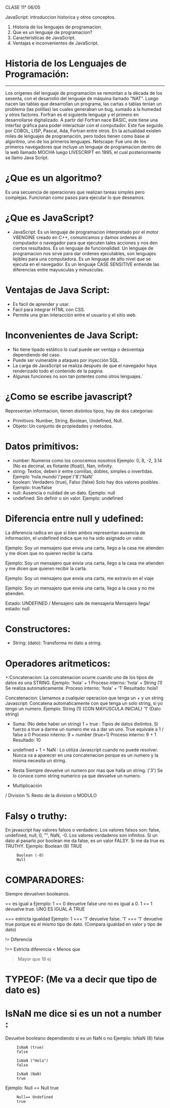 CLASE 11° 06/05

JavaScript: introduccion historica y otros conceptos.
1) Historia de los lenguajes de programacion.
2) Que es un lenguaje de programacion?
3) Caracteristicas de JavaScript.
4) Ventajas e inconvenientes de JavaScript.

# Historia de los Lenguajes de Programación:
-----------------------------------------
Los orígenes del lenguaje de programación se remontan a la década de los sesenta, con el desarrollo del lenguaje de máquina llamado "NAT". 
Luego nacen las tablas que desarrollan un programa, las cartas o tablas tenian un problema (las polillas)
las cuales generaban un bug, sumado a la humedad y otros factores.
Forfran es el siguiente lenguaje y el primero en desarrollarse digitalizado.
A partir del Forfran nace BASIC, este tiene una interfaz gráfica para poder interactuar con el computador.
Este fue seguido por COBOL, LISP, Pascal, Ada, Fortran entre otros.
En la actualidad existen miles de lenguajes de programación, pero todos tienen como base al algoritmo, uno de los primeros lenguajes.
Netscape: Fue uno de los primeros navegadores que incluye un lenguaje de programacion dentro de la web llamado  MOCHA luego LIVESCRIPT en 1995, el cual posteriormente se llamo Java Script.

# ¿Que es un algoritmo?
 Es una secuencia de operaciones que realizan tareas simples pero complejas. Funcionan como pasos para ejecutar lo que deseamos.

# ¿Que es JavaScript?

* JavaScript: Es un lenguaje de programacion interpretado por el motor V8ENGINE creado en C++, comunicamos y damos ordenes al computador o navegador para que ejecuten tales acciones y nos den ciertos resultados. Es un lenguaje de funcionalidad.
 Un lenguaje de programacion nos sirve para dar ordenes ejecutables, son lenguajes lejibles para una computadora. 
 Es un lenguaje de alto nivel que se ejecuta en el navegador.
 Es un lenguaje CASE SENSITIVE entiende las diferencias entre mayusculas y minusculas.

 # Ventajas de Java Script:
 - Es facil de aprender y usar.
 - Facil para integrar HTML con CSS.
 - Permite una gran interacción entre el usuario y el sitio web.

 # Inconvenientes de Java Script:
 - No tiene tipado estático lo cual puede ser ventaja o desventaja dependiendo del caso.
 - Puede ser vulnerable a ataques por inyección SQL.
 - La carga de JavaScript se realiza después de que el navegador haya renderizado todo el contenido de la    pagina. 
 - Algunas funciones no son tan potentes como otros lenguajes.´

 # ¿Como se escribe javascript?
 <!-- Tipos de datos -->
 Representan informacion, tienen distintos tipos, hay de dos categorias:
 * Primitivos: Number, String, Boolean, Undefined, Null.
 * Objeto: Un conjunto de propiedades y metodos.
 
 # Datos primitivos:
 * number: Numeros como los conocemos nosotros
 Ejemplo: 0, 8, -2, 3.14 (No es decimal, es flotante (float)), Nan, infinity.
 * string: Textos, deben ir entre comillas, dobles, simples o invertidas.
 Ejemplo 'hola.mundo'/'pepe'/'8'/'NaN'
 * boolean: Verdadero (true), Falso (false) Solo hay dos valores posibles.
 Ejemplo: true/false
 * null: Ausencia o nulidad de un dato.
 Ejemplo: null
 * undefined: Sin definir o sin valor.
 Ejemplo: undefined

 # Diferencia entre null y udefined: 
 La diferencia radica en que si bien ambos representan ausencia de información, el undefined indica que no ha sido asignado un valor.

   Ejemplo: Soy un mensajero que envia una carta, llego a la casa me atienden y me dicen que no quieren recibir la carta.
   <!-- estado_de_respuesta= false -->
   Ejemplo: Soy un mensajero que envia una carta, llego a la casa me atienden y me dicen que quieren recibir la carta.
   <!-- estado_de_respuesta= true -->
   Ejemplo: Soy un mensajero que envia una carta, me extravio en el viaje
   <!-- estado-de_respuesta= undefinde -->
   Ejemplo: Soy un mensajero que envia una carta, llego a la casa y no me atienden.
   <!-- estado_de_respuesta= null -->

   Estado:  UNDEFINED / Mensajero sale de mensajeria
            Mensajero llega/ estado: null

# Constructores:
* String: (dato): Transforma mi dato a string.

# Operadores aritmeticos: 
<!-- Siempre devuelve strings  -->
+:Concatenacion: La concatenacion ocurre cuando uno de los tipos de datos es una STRING.
Ejemplo: 'hola' + 1
Proceso interno: 'hola' + String (1) Se realiza automaticamente.
Proceso interno: 'hola' + '1'
Resultado: hola1 

Concatenacion: Llamamos a cualquier operacion que tenga un + y un string
Javascript: Concatena automaticamente con que tenga un solo string, si yo tengo un numero.
Ejemplo: String (1) {CON MAYUSCULA INICIAL}
'1' (Dato string)
<!-- Siempre devuelven numeros -->
+ Suma: (No debe haber un string)
1 + true : Tipos de datos distintos. Si fuerzo a true a darme un numero me va a dar un uno. True equivale a 1 / false a 0
Proceso interno: 9 + number (true=1)
Proceso interno:  9 + 1
Resultado: 10 
* undefined + 1 = NaN : Lo utiliza Javascript cuando no puede resolver. Nunca va a aparecer en una concatenacion porque es un numero y la misma necesita un string.

- Resta
Siempre devuelve un numero por mas que halla un string. ('3') Se lo conoce como string numerico ya que devuelve un numero.


* Multiplicación

/ Division 
% Resto de la division o MODULO

# Falsy o truthy: 
En javascript hay valores falsos o verdadero. Los valores falsos son: false,  undefined, null, 0, "", NaN, -0.
Los valores verdaderos son infinitos. Si un dato al pasarlo por boolean me da false, es un valor FALSY. Si me da true es TRUTHY.
Ejemplo: Boolean (9)
         TRUE

         Boolean (-0)
         Null

# COMPARADORES:
 Siempre devuelven booleanos.

 ==  es igual a
 Ejemplo: 1 == 0 devuelve false uno no es igual a 0. 1 == 1 devuelve true. UNO ES IGUAL A TRUE   

 === estricta igualdad
 Ejemplo: 1 === '1' devuelve false. '1' === '1' devuelve true porque es el mismo tipo de dato. (Compara igualdad en valor y tipo de dato)

 != Diferencia 
 
 !== Estricta diferencia
 <  Menos que 
 > Mayor que 18 ej
 

# TYPEOF: (Me va a decir que tipo de dato es)

<!-- NaN no puede ser comparado con ningun otro dato -->

# IsNaN me dice si es un not a number : 
Devuelve booleano dependiendo si es un NaN o no
Ejemplo: IsNaN (8)
         false

         IsNaN (true)
         false 

         IsNaN ("Hola")
         false

         IsNaN (NaN)
         true
<!-- NULL NO PUEDE SER IGUAL A OTRO DATO -->
Ejemplo: Null == Null
         true

         Null== Undefined
         true